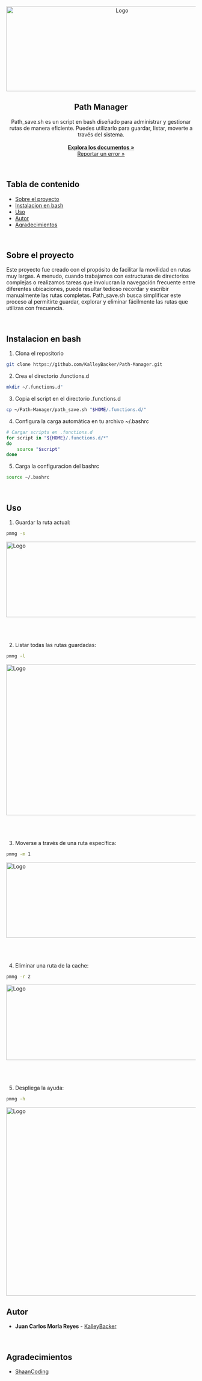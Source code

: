 <br/>
<p align="center">
  <a href="https://github.com/KalleyBacker/Path-Manager">
    <img src="https://github.com/KalleyBacker/Path-Manager/assets/84671791/6e53829a-da25-483e-bbbf-3a67212d0ca2" alt="Logo" width="600" height="225">
  </a>
  <h2 align="center">Path Manager</h2>

  <p align="center">
    Path_save.sh es un script en bash diseñado para administrar y gestionar rutas de manera eficiente. Puedes utilizarlo para guardar, listar, moverte a través del sistema.
    <br/>
    <br/>
    <a href="https://github.com/KalleyBacker/Path-Manager"><strong>Explora los documentos »</strong></a>
    <br/>
    <a href="https://github.com/KalleyBacker/Path-Manager/issues">Reportar un error »</a>

  </p>
</p>
<br/>

## Tabla de contenido

* [Sobre el proyecto](#Sobre-el-proyecto)
* [Instalacion en bash](#Instalacion-en-bash)
* [Uso](#Uso)
* [Autor](#Autor)
* [Agradecimientos](#Agradecimientos)

<br/>

## Sobre el proyecto


Este proyecto fue creado con el propósito de facilitar la movilidad en rutas muy largas. A menudo, cuando trabajamos con estructuras de directorios complejas o realizamos tareas que involucran la navegación frecuente entre diferentes ubicaciones, puede resultar tedioso recordar y escribir manualmente las rutas completas. Path_save.sh busca simplificar este proceso al permitirte guardar, explorar y eliminar fácilmente las rutas que utilizas con frecuencia.

 <br/>

## Instalacion en bash

1. Clona el repositorio

```bash
git clone https://github.com/KalleyBacker/Path-Manager.git
```


2. Crea el directorio .functions.d

```bash
mkdir ~/.functions.d"
```
3. Copia el script en el directorio .functions.d
```bash
cp ~/Path-Manager/path_save.sh "$HOME/.functions.d/"
```
4. Configura la carga automática en tu archivo ~/.bashrc
```bash
# Cargar scripts en .functions.d
for script in "${HOME}/.functions.d/*"
do
    source "$script"
done
```
5. Carga la configuracion del bashrc
```bash
source ~/.bashrc
```
 <br/>

## Uso

1. Guardar la ruta actual:

```bash
pmng -s
```

<img src="https://github.com/KalleyBacker/Path-Manager/assets/84671791/dfbd7dd1-2a6b-4af2-a060-94cbd4b8654b" alt="Logo" width="1010" height="200">

<br/>
<br/>
<br/>
<br/>
 
2. Listar todas las rutas guardadas:

```bash
pmng -l
```

<img src="https://github.com/KalleyBacker/Path-Manager/assets/84671791/ef4f2721-edac-49fe-967e-32f737a2d747" alt="Logo" width="1020" height="400">

<br/>
<br/>
<br/>
<br/>

3. Moverse a través de una ruta específica:

```bash
pmng -m 1
```

<img src="https://github.com/KalleyBacker/Path-Manager/assets/84671791/f8400601-dfa1-4e9c-a92f-5c7b7bfee8ec" alt="Logo" width="1010" height="200">

<br/>
<br/>
<br/>
<br/>

4. Eliminar una ruta de la cache:

```bash
pmng -r 2
```

<img src="https://github.com/KalleyBacker/Path-Manager/assets/84671791/54332974-a5c8-49b8-b1b9-8c711e0d5fb5" alt="Logo" width="700" height="200">

<br/>
<br/>
<br/>
<br/>

5. Despliega la ayuda:

```bash
pmng -h
```

<img src="https://github.com/KalleyBacker/Path-Manager/assets/84671791/35352eae-2a3d-4d0e-8765-12f4659292d0" alt="Logo" width="1010" height="500">
<br/>

## Autor
 
* **Juan Carlos Morla Reyes** - [KalleyBacker](https://github.com/KalleyBacker) 

<br/>

## Agradecimientos

* [ShaanCoding](https://readme.shaankhan.dev/)
